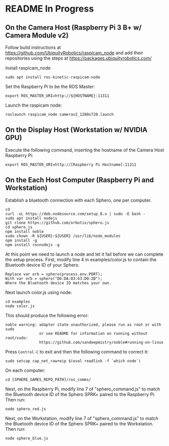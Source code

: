 # README In Progress

## On the Camera Host (Raspberry Pi 3 B+ w/ Camera Module v2)

Follow build instructions at https://github.com/UbiquityRobotics/raspicam_node and add their repositories using the steps at https://packages.ubiquityrobotics.com/

Install raspicam_node
```
sudo apt install ros-kinetic-raspicam-node
```

Set the Raspberry Pi to be the ROS Master:
```
export ROS_MASTER_URI=http://${HOSTNAME}:11311
```

Launch the raspicam node:
```
roslaunch raspicam_node camerav2_1280x720.launch
```

## On the Display Host (Workstation w/ NVIDIA GPU)

Execute the following command, inserting the hostname of the Camera Host Raspberry Pi:
```
export ROS_MASTER_URI=http://[Raspberry Pi Hostname]:11311
```

## On the Each Host Computer (Raspberry Pi and Workstation)

Establish a bluetooth connection with each Sphero, one per computer.
```
cd
curl -sL https://deb.nodesource.com/setup_8.x | sudo -E bash -
sudo apt install nodejs
git clone https://github.com/orbotix/sphero.js
cd sphero.js
npm install noble
sudo chown -R ${USER}:${USER} /usr/lib/node_modules
npm install -g
npm install rosnodejs -g
```

At this point we need to launch a node and let it fail before we can complete the setup process. First, modify line 4 in examples/color.js to contain the Bluetooth device ID of your Sphero.
```
Replace var orb = sphero(process.env.PORT);
With var orb = sphero("D6:DA:83:63:D0:2B");
Where the Bluetooth device ID matches your own.
```

Next launch color.js using node:
```
cd examples
node color.js
```

This should produce the following error:
```
noble warning: adapter state unauthorized, please run as root or with sudo
               or see README for information on running without root/sudo:
               https://github.com/sandeepmistry/noble#running-on-linux
```

Press ```Control-C``` to exit and then the following command to correct it:
```
sudo setcap cap_net_raw+eip $(eval readlink -f `which node`)
```

On each computer:
```
cd [SPHERE_GAMES_REPO_PATH]/ros_comms/
```

Next, on the Raspberry Pi, modify line 7 of "sphero_command.js" to match the Bluetooth device ID of the Sphero SPRK+ paired to the Raspberry Pi. Then run:
```
node sphero_red.js
```

Next, on the Workstation, modify line 7 of "sphero_command.js" to match the Bluetooth device ID of the Sphero SPRK+ paired to the Workstation. Then run:
```
node sphero_blue.js
```


